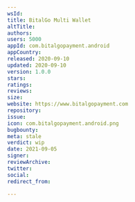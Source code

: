 ```yaml
---
wsId: 
title: BitalGo Multi Wallet
altTitle: 
authors: 
users: 5000
appId: com.bitalgopayment.android
appCountry: 
released: 2020-09-10
updated: 2020-09-10
version: 1.0.0
stars: 
ratings: 
reviews: 
size: 
website: https://www.bitalgopayment.com
repository: 
issue: 
icon: com.bitalgopayment.android.png
bugbounty: 
meta: stale
verdict: wip
date: 2021-09-05
signer: 
reviewArchive: 
twitter: 
social: 
redirect_from: 

---
```


